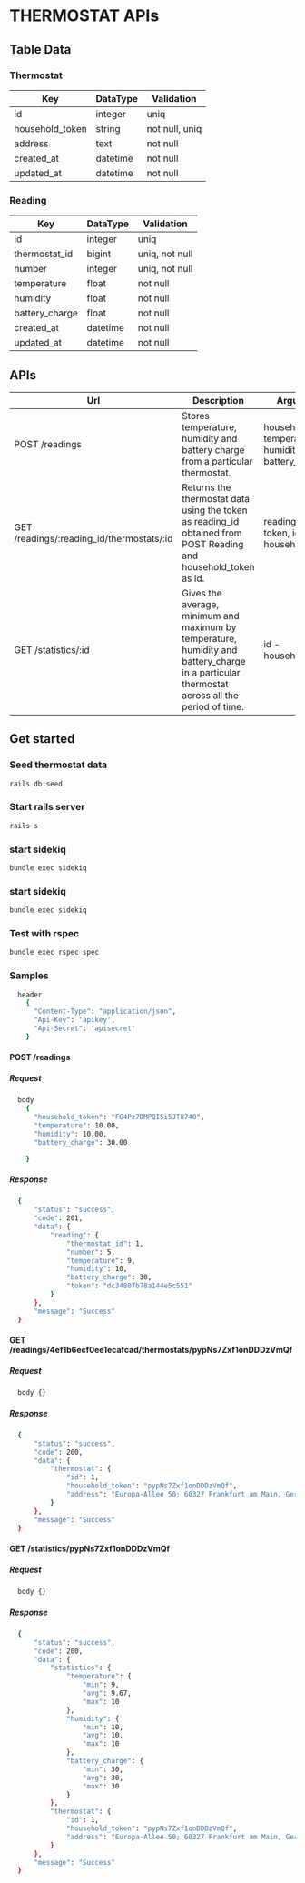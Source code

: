 # THERMOSTAT APIs

## Table Data

### Thermostat

| Key | DataType | Validation |
| ------ | ------ | ------ |
| id | integer | uniq |
| household_token | string | not null, uniq |
| address | text | not null
| created_at | datetime | not null |
| updated_at | datetime | not null |

### Reading

| Key | DataType | Validation |
| ------ | ------ | ------ |
| id | integer | uniq |
| thermostat_id | bigint | uniq, not null |
| number | integer | uniq, not null |
| temperature | float | not null |
| humidity | float | not null |
| battery_charge | float | not null
| created_at | datetime | not null |
| updated_at | datetime | not null |

## APIs

| Url | Description | Arguments | Return |
| ------ | ------ | ------ | ------ |
| POST /readings | Stores temperature, humidity and battery charge from a particular thermostat. | household_token, temperature, humidity, battery_charge | Reading data |
| GET /readings/:reading_id/thermostats/:id | Returns the thermostat data using the token as reading_id obtained from POST Reading and household_token as id. | reading_id - token, id - household_token | Thermostat data |
| GET /statistics/:id | Gives the average, minimum and maximum by temperature, humidity and battery_charge in a particular thermostat across all the period of time. | id - household_token | Thermostat statistics |

## Get started

### Seed thermostat data

```sh
rails db:seed
```

### Start rails server

```sh
rails s
```

### start sidekiq

```sh
bundle exec sidekiq
```

### start sidekiq

```sh
bundle exec sidekiq
```

### Test with rspec

```sh
bundle exec rspec spec
```

### Samples

```sh
  header
    {
      "Content-Type": "application/json",
      "Api-Key": 'apikey',
      "Api-Secret": 'apisecret'
    }
```

#### POST /readings
  ##### Request
  ```sh
    body
      {
        "household_token": "FG4Pz7DMPQI5i5JT874O",
        "temperature": 10.00,
        "humidity": 10.00,
        "battery_charge": 30.00

      }
  ```
  ##### Response
  ```sh
    {
        "status": "success",
        "code": 201,
        "data": {
            "reading": {
                "thermostat_id": 1,
                "number": 5,
                "temperature": 9,
                "humidity": 10,
                "battery_charge": 30,
                "token": "dc34807b78a144e5c551"
            }
        },
        "message": "Success"
    }
  ```
  
#### GET /readings/4ef1b6ecf0ee1ecafcad/thermostats/pypNs7Zxf1onDDDzVmQf
  ##### Request
  ```sh
    body {}
  ```
  ##### Response
  ```sh
    {
        "status": "success",
        "code": 200,
        "data": {
            "thermostat": {
                "id": 1,
                "household_token": "pypNs7Zxf1onDDDzVmQf",
                "address": "Europa-Allee 50; 60327 Frankfurt am Main, Germany"
            }
        },
        "message": "Success"
    }
  ```
  
#### GET /statistics/pypNs7Zxf1onDDDzVmQf
  ##### Request
  ```sh
    body {}
  ```
  ##### Response
  ```sh
    {
        "status": "success",
        "code": 200,
        "data": {
            "statistics": {
                "temperature": {
                    "min": 9,
                    "avg": 9.67,
                    "max": 10
                },
                "humidity": {
                    "min": 10,
                    "avg": 10,
                    "max": 10
                },
                "battery_charge": {
                    "min": 30,
                    "avg": 30,
                    "max": 30
                }
            },
            "thermostat": {
                "id": 1,
                "household_token": "pypNs7Zxf1onDDDzVmQf",
                "address": "Europa-Allee 50; 60327 Frankfurt am Main, Germany"
            }
        },
        "message": "Success"
    }
  ```
